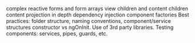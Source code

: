 


complex reactive forms and form arrays
view children and content children
content projection
in depth dependency injection
component factories
Best practices: 
  folder structure, 
  naming conventions, 
  component/service structures 
  constructor vs ngOnInit.
Use of 3rd party libraries. 
Testing components: services, pipes, guards, etc.

